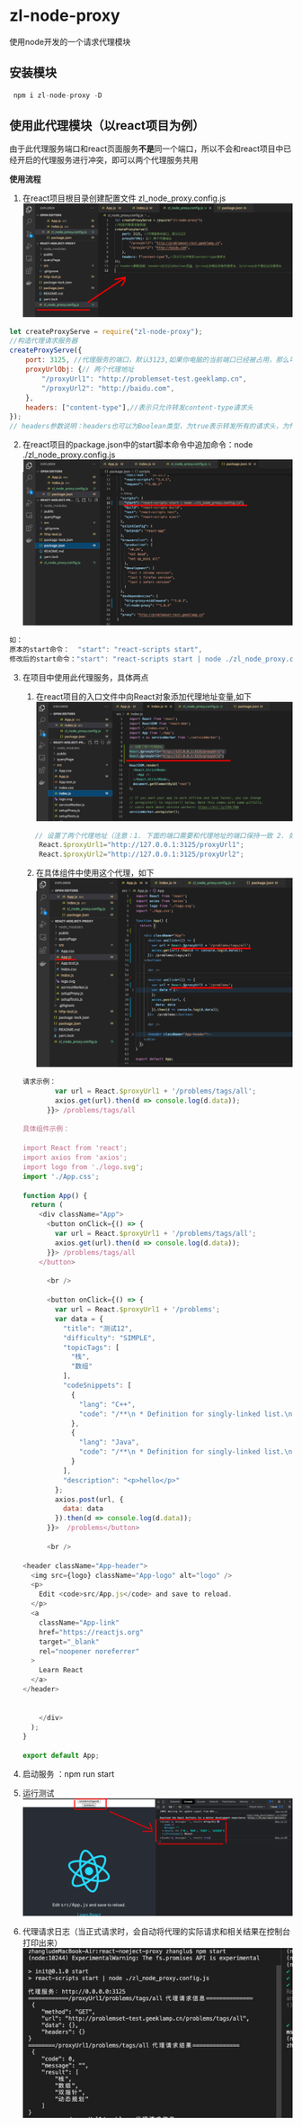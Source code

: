# zl-node-proxy
使用node开发的一个请求代理模块

## 安装模块
```js
 npm i zl-node-proxy -D
```

## 使用此代理模块（以react项目为例）

由于此代理服务端口和react页面服务**不是**同一个端口，所以不会和react项目中已经开启的代理服务进行冲突，即可以两个代理服务共用

**使用流程**
1. 在react项目根目录创建配置文件 zl_node_proxy.config.js
 ![bb](/assets/bb.png)
```js
let createProxyServe = require("zl-node-proxy");
//构造代理请求服务器
createProxyServe({
    port: 3125, //代理服务的端口，默认3123,如果你电脑的当前端口已经被占用，那么可以手动更换电脑端口
    proxyUrlObj: {// 两个代理地址
        "/proxyUrl1": "http://problemset-test.geeklamp.cn",
        "/proxyUrl2": "http://baidu.com",
    },
    headers: ["content-type"],//表示只允许转发content-type请求头
});
// headers参数说明：headers也可以为Boolean类型，为true表示转发所有的请求头，为false表示不转发任何请求头

```

2. 在react项目的package.json中的start脚本命令中追加命令：node ./zl_node_proxy.config.js
   ![cc](/assets/cc.png)
```js
如：
原本的start命令：  "start": "react-scripts start",
修改后的start命令："start": "react-scripts start | node ./zl_node_proxy.config.js",
```
3. 在项目中使用此代理服务，具体两点
     1. 在react项目的入口文件中向React对象添加代理地址变量,如下
      ![dd](/assets/dd.png)
      ```js
         // 设置了两个代理地址（注意：1. 下面的端口需要和代理地址的端口保持一致 2. 如果你想让局域网的其他电脑访问你的页面，请把下面的127.0.0.1换成你电脑在的真正IP地址）
          React.$proxyUrl1="http://127.0.0.1:3125/proxyUrl1";
          React.$proxyUrl2="http://127.0.0.1:3125/proxyUrl2";
      ```
      2. 在具体组件中使用这个代理，如下
        ![66](/assets/66.png)
      ```js
      请求示例：
              var url = React.$proxyUrl1 + '/problems/tags/all';
              axios.get(url).then(d => console.log(d.data));
            }}> /problems/tags/all 

      具体组件示例：

      import React from 'react';
      import axios from 'axios';
      import logo from './logo.svg';
      import './App.css';
      
      function App() {
        return (
          <div className="App">
            <button onClick={() => {
              var url = React.$proxyUrl1 + '/problems/tags/all';
              axios.get(url).then(d => console.log(d.data));
            }}> /problems/tags/all 
          </button>
      
            <br />
      
            <button onClick={() => {
              var url = React.$proxyUrl1 + '/problems';
              var data = {
                "title": "测试12",
                "difficulty": "SIMPLE",
                "topicTags": [
                  "栈",
                  "数组"
                ],
                "codeSnippets": [
                  {
                    "lang": "C++",
                    "code": "/**\n * Definition for singly-linked list.\n * struct ListNode {\n * int val;\n * ListNode *next;\n * ListNode() : val(0), next(nullptr) {}\n * ListNode(int x) : val(x), next(nullptr) {}\n * ListNode(int x, ListNode *next) : val(x), next(next) {}\n * };\n */\nclass Solution {\npublic:\n ListNode* addTwoNumbers(ListNode* l1, ListNode* l2) {\n\n }\n};"
                  },
                  {
                    "lang": "Java",
                    "code": "/**\n * Definition for singly-linked list.\n * public class ListNode {\n * int val;\n * ListNode next;\n * ListNode() {}\n * ListNode(int val) { this.val = val; }\n * ListNode(int val, ListNode next) { this.val = val; this.next = next; }\n * }\n */\nclass Solution {\n public ListNode addTwoNumbers(ListNode l1, ListNode l2) {\n\n }\n}"
                  }
                ],
                "description": "<p>hello</p>"
              };
              axios.post(url, {
                data: data
              }).then(d => console.log(d.data));
            }}>  /problems</button>
      
            <br />

    <header className="App-header">
        <img src={logo} className="App-logo" alt="logo" />
        <p>
          Edit <code>src/App.js</code> and save to reload.
        </p>
        <a
          className="App-link"
          href="https://reactjs.org"
          target="_blank"
          rel="noopener noreferrer"
        >
          Learn React
        </a>
      </header>


          </div>
        );
      }
      
      export default App;
      
      ```

4.  启动服务 ：npm run start

5. 运行测试
   ![aa](/assets/aa.png)

6. 代理请求日志（当正式请求时，会自动将代理的实际请求和相关结果在控制台打印出来）
![77](/assets/77.png)

   